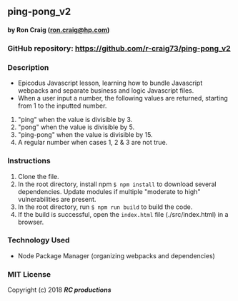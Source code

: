 ## ping-pong_v2

#### by Ron Craig (ron.craig@hp.com)

### GitHub repository: https://github.com/r-craig73/ping-pong_v2

### Description
* Epicodus Javascript lesson, learning how to bundle Javascript webpacks and separate business and logic Javascript files.
* When a user input a number, the following values are returned, starting from 1 to the inputted number.
1. "ping" when the value is divisible by 3.
2. "pong" when the value is divisible by 5.
3. "ping-pong" when the value is divisible by 15.
4. A regular number when cases 1, 2 & 3 are not true.

### Instructions
1. Clone the file.
2. In the root directory, install npm `$ npm install` to download several dependencies.  Update modules if multiple "moderate to high" vulnerabilities are present.
3. In the root directory, run `$ npm run build` to build the code.
4. If the build is successful, open the `index.html` file (./src/index.html) in a browser.

### Technology Used
* Node Package Manager (organizing webpacks and dependencies)

### MIT License

Copyright (c) 2018 **_RC productions_**
